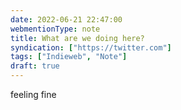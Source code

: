 ```yaml
---
date: 2022-06-21 22:47:00
webmentionType: note
title: What are we doing here?
syndication: ["https://twitter.com"]
tags: ["Indieweb", "Note"]
draft: true
---
```


feeling fine